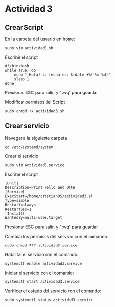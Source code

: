 # Actividad 3
## Crear Script
En la carpeta del usuario en home:
```
sudo vim actividad3.sh
```
Escribir el script
```
#!/bin/bash
while true; do
    echo "¡Hola! La fecha es: $(date +%Y-%m-%d)"
    sleep 1
done

```
Presionar ESC para salir, y ":wq" para guardar

Modificar permisos del Script
```
sudo chmod +x actividad3.sh
```

## Crear servicio
Navegar a la siguiente carpeta
```
cd /etc/systemd/system
```
Crear el servicio
```
sudo vim actividad3.service
```
Escribir el script
```
[Unit]
Description=Print Hello and Date
[Service]
ExecStart=/home/cristian05/actividad3.sh
Type=simple
Restart=always
RestartSec=1
[Install]
WantedBy=multi-user.target

```
Presionar ESC para salir, y ":wq" para guardar

Cambiar los permisos del servicio con el comando: 
```
sudo chmod 777 actividad3.service
```
Habilitar el servicio con el  comando:
```
systemctl enable actividad3.service
```
Iniciar el servicio con el  comando:
```
systemctl start actividad3.service
```
Verificar el estado del servicio con el  comando:
```
sudo systemctl status actividad3.service
```
